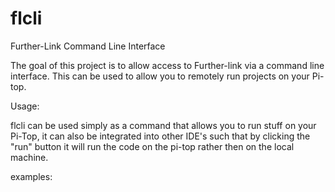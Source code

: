 # flcli
Further-Link Command Line Interface



The goal of this project is to allow access to Further-link via a command line interface. This can be used to allow you to remotely run projects on your Pi-top.




Usage:


flcli can be used simply as a command that allows you to run stuff on your Pi-Top, it can also be integrated into other IDE's such that by clicking the "run" button it will run the code on the pi-top rather then on the local machine.



examples:


